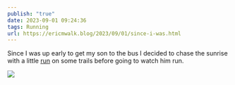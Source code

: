 ```yaml
---
publish: "true"
date: 2023-09-01 09:24:36
tags: Running
url: https://ericmwalk.blog/2023/09/01/since-i-was.html
---
```


Since I was up early to get my son to the bus I decided to chase the sunrise with a little [run](https://strava.com/activities/9761939253) on some trails before going to watch him run.

![](https://ericmwalk.blog/uploads/2023/39350499e3.jpg)